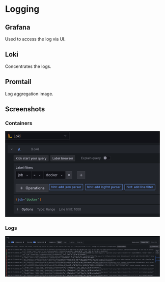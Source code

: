 # Logging

## Grafana

Used to access the log via UI.

## Loki

Concentrates the logs.

## Promtail

Log aggregation image.

## Screenshots

### Containers

![Containers](screenshots/image1.png)

### Logs

![Logs](screenshots/image2.png)
